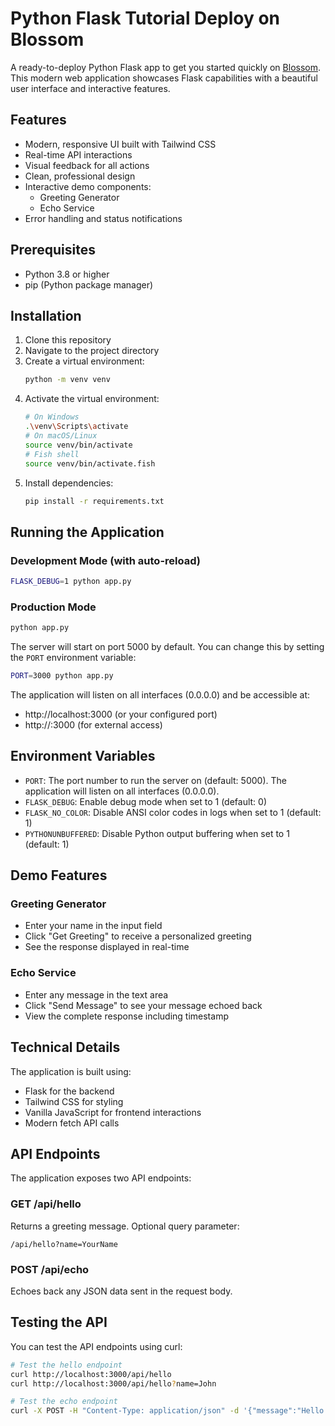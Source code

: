# Python Flask Tutorial Deploy on Blossom

A ready-to-deploy Python Flask app to get you started quickly on [Blossom](https://blossom-cloud.com). This modern web application showcases Flask capabilities with a beautiful user interface and interactive features.

## Features

- Modern, responsive UI built with Tailwind CSS
- Real-time API interactions
- Visual feedback for all actions
- Clean, professional design
- Interactive demo components:
  - Greeting Generator
  - Echo Service
- Error handling and status notifications

## Prerequisites

- Python 3.8 or higher
- pip (Python package manager)

## Installation

1. Clone this repository
2. Navigate to the project directory
3. Create a virtual environment:
   ```bash
   python -m venv venv
   ```
4. Activate the virtual environment:
   ```bash
   # On Windows
   .\venv\Scripts\activate
   # On macOS/Linux
   source venv/bin/activate
   # Fish shell
   source venv/bin/activate.fish
   ```
5. Install dependencies:
   ```bash
   pip install -r requirements.txt
   ```

## Running the Application

### Development Mode (with auto-reload)
```bash
FLASK_DEBUG=1 python app.py
```

### Production Mode
```bash
python app.py
```

The server will start on port 5000 by default. You can change this by setting the `PORT` environment variable:

```bash
PORT=3000 python app.py
```

The application will listen on all interfaces (0.0.0.0) and be accessible at:
- http://localhost:3000 (or your configured port)
- http://<your-ip>:3000 (for external access)

## Environment Variables

- `PORT`: The port number to run the server on (default: 5000). The application will listen on all interfaces (0.0.0.0).
- `FLASK_DEBUG`: Enable debug mode when set to 1 (default: 0)
- `FLASK_NO_COLOR`: Disable ANSI color codes in logs when set to 1 (default: 1)
- `PYTHONUNBUFFERED`: Disable Python output buffering when set to 1 (default: 1)

## Demo Features

### Greeting Generator
- Enter your name in the input field
- Click "Get Greeting" to receive a personalized greeting
- See the response displayed in real-time

### Echo Service
- Enter any message in the text area
- Click "Send Message" to see your message echoed back
- View the complete response including timestamp

## Technical Details

The application is built using:
- Flask for the backend
- Tailwind CSS for styling
- Vanilla JavaScript for frontend interactions
- Modern fetch API calls

## API Endpoints

The application exposes two API endpoints:

### GET /api/hello
Returns a greeting message. Optional query parameter:
```
/api/hello?name=YourName
```

### POST /api/echo
Echoes back any JSON data sent in the request body.

## Testing the API

You can test the API endpoints using curl:

```bash
# Test the hello endpoint
curl http://localhost:3000/api/hello
curl http://localhost:3000/api/hello?name=John

# Test the echo endpoint
curl -X POST -H "Content-Type: application/json" -d '{"message":"Hello World"}' http://localhost:3000/api/echo
```
